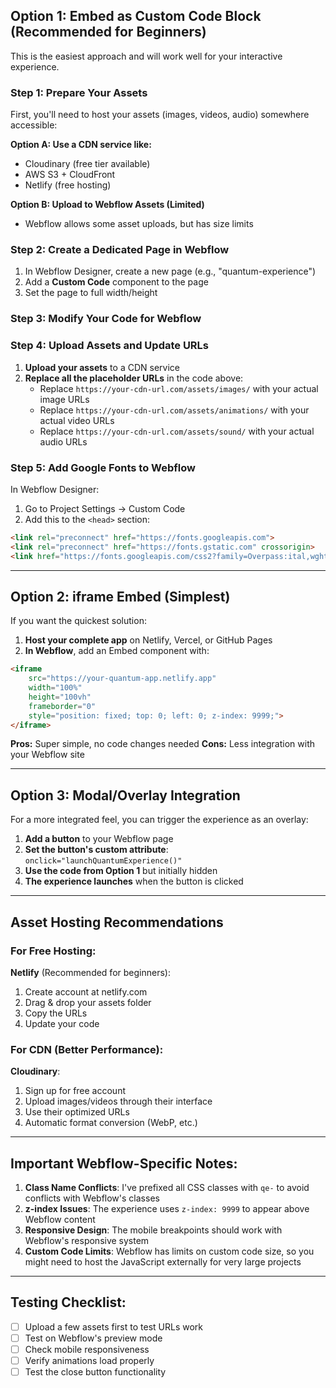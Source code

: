 ## Option 1: Embed as Custom Code Block (Recommended for Beginners)

This is the easiest approach and will work well for your interactive experience.

### Step 1: Prepare Your Assets

First, you'll need to host your assets (images, videos, audio) somewhere accessible:

**Option A: Use a CDN service like:**

- Cloudinary (free tier available)
- AWS S3 + CloudFront
- Netlify (free hosting)

**Option B: Upload to Webflow Assets (Limited)**

- Webflow allows some asset uploads, but has size limits

### Step 2: Create a Dedicated Page in Webflow

1. In Webflow Designer, create a new page (e.g., "quantum-experience")
2. Add a **Custom Code** component to the page
3. Set the page to full width/height

### Step 3: Modify Your Code for Webflow



### Step 4: Upload Assets and Update URLs

1. **Upload your assets** to a CDN service
2. **Replace all the placeholder URLs** in the code above:
   - Replace `https://your-cdn-url.com/assets/images/` with your actual image URLs
   - Replace `https://your-cdn-url.com/assets/animations/` with your actual video URLs  
   - Replace `https://your-cdn-url.com/assets/sound/` with your actual audio URLs

### Step 5: Add Google Fonts to Webflow

In Webflow Designer:

1. Go to Project Settings → Custom Code
2. Add this to the `<head>` section:

```html
<link rel="preconnect" href="https://fonts.googleapis.com">
<link rel="preconnect" href="https://fonts.gstatic.com" crossorigin>
<link href="https://fonts.googleapis.com/css2?family=Overpass:ital,wght@0,100..900;1,100..900&display=swap" rel="stylesheet">
```

---

## Option 2: iframe Embed (Simplest)

If you want the quickest solution:

1. **Host your complete app** on Netlify, Vercel, or GitHub Pages
2. **In Webflow**, add an Embed component with:

```html
<iframe 
    src="https://your-quantum-app.netlify.app" 
    width="100%" 
    height="100vh" 
    frameborder="0"
    style="position: fixed; top: 0; left: 0; z-index: 9999;">
</iframe>
```

**Pros:** Super simple, no code changes needed
**Cons:** Less integration with your Webflow site

---

## Option 3: Modal/Overlay Integration

For a more integrated feel, you can trigger the experience as an overlay:

1. **Add a button** to your Webflow page
2. **Set the button's custom attribute**: `onclick="launchQuantumExperience()"`
3. **Use the code from Option 1** but initially hidden
4. **The experience launches** when the button is clicked

---

## Asset Hosting Recommendations

### For Free Hosting:

**Netlify** (Recommended for beginners):

1. Create account at netlify.com
2. Drag & drop your assets folder
3. Copy the URLs
4. Update your code

### For CDN (Better Performance):

**Cloudinary**:

1. Sign up for free account
2. Upload images/videos through their interface
3. Use their optimized URLs
4. Automatic format conversion (WebP, etc.)

---

## Important Webflow-Specific Notes:

1. **Class Name Conflicts**: I've prefixed all CSS classes with `qe-` to avoid conflicts with Webflow's classes
2. **z-index Issues**: The experience uses `z-index: 9999` to appear above Webflow content
3. **Responsive Design**: The mobile breakpoints should work with Webflow's responsive system
4. **Custom Code Limits**: Webflow has limits on custom code size, so you might need to host the JavaScript externally for very large projects

---

## Testing Checklist:

- [ ] Upload a few assets first to test URLs work
- [ ] Test on Webflow's preview mode
- [ ] Check mobile responsiveness
- [ ] Verify animations load properly
- [ ] Test the close button functionality
